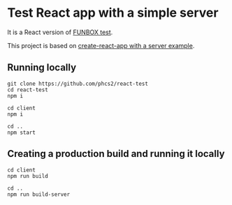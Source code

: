 # Test React app with a simple server

It is a React version of [FUNBOX test](https://github.com/phcs2/funbox-test).

This project is based on [create-react-app with a server example](https://github.com/fullstackreact/food-lookup-demo).

## Running locally

```
git clone https://github.com/phcs2/react-test
cd react-test
npm i

cd client
npm i

cd ..
npm start
```

## Creating a production build and running it locally 

```
cd client
npm run build

cd ..
npm run build-server
```
